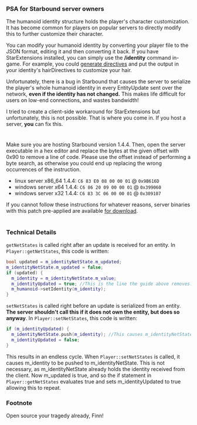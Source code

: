 ### PSA for Starbound server owners

The humanoid identity structure holds the player's character customization. It has become common for players on popular servers to directly modify this to further customize their character.

You can modify your humanoid identity by converting your player file to the JSON format, editing it and then converting it back. If you have StarExtensions installed, you can simply use the **/identity** command in-game. 
For example, you could [generate directives](https://rexmeck.github.io/Drawable-Generator/) and put the output in your identity's hairDirectives to customize your hair.

Unfortunately, there is a bug in Starbound that causes the server to serialize the player's whole humanoid identity in every EntityUpdate sent over the network, **even if the identity has not changed.** This makes life difficult for users on low-end connections, and wastes bandwidth!

I tried to create a client-side workaround for StarExtensions but unfortunately, this is not possible. That is where you come in. If you host a server, **you** can fix this.
# 
Make sure you are hosting Starbound version 1.4.4. Then, open the server executable in a hex editor and replace the bytes at the given offset with 0x90 to remove a line of code. Please use the offset instead of performing a byte search, as otherwise you could end up replacing the wrong occurrences of the instruction.

- linux server x86_64 1.4.4: `C6 83 E0 08 00 00 01` @ `0x9B616D`
- windows server x64 1.4.4: `C6 86 20 09 00 00 01` @ `0x399060`
- windows server x32 1.4.4: `C6 83 3C 06 00 00 01` @ `0x309107`

If you cannot follow these instructions for whatever reasons, server binaries with this patch pre-applied are available [for download](https://files.catbox.moe/pw0fyb.zip).

# 
### Technical Details

`getNetStates` is called right after an update is received for an entity. In `Player::getNetStates`, this code is written:
```cpp
bool updated = m_identityNetState.m_updated;
m_identityNetState.m_updated = false;
if (updated) {
  m_identity = m_identityNetState.m_value;
  m_identityUpdated = true; //This is the line the guide above removes.
  m_humanoid->setIdentity(m_identity);
}
```

`setNetStates` is called right before an update is serialized from an entity. **The server shouldn't call this if it does not own the entity, but does so anyway**. In `Player::setNetStates`, this code is written:
```cpp
if (m_identityUpdated) {
  m_identityNetState.push(m_identity); //This causes m_identityNetState.m_updated to become true.
  m_identityUpdated = false;
}
```

This results in an endless cycle. When `Player::setNetStates` is called, it causes m_identity to be pushed to m_identityNetState. This is not necessary, as m_identityNetState already holds the identity received from the client. Now m_updated is true, and so the if statement in `Player::getNetStates` evaluates true and sets m_identityUpdated to true allowing this to repeat.

### Footnote

Open source your tragedy already, Finn!
